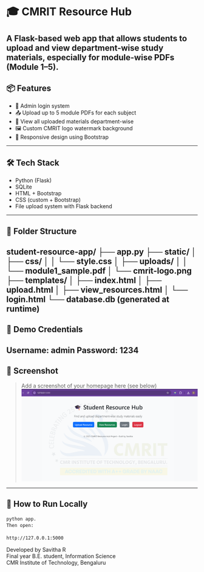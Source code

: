 # 🎓 CMRIT Resource Hub

A Flask-based web app that allows students to upload and view department-wise study materials, especially for **module-wise PDFs** (Module 1–5).
---
## 📦 Features

- 🔐 Admin login system
- 📤 Upload up to 5 module PDFs for each subject
- 📁 View all uploaded materials department-wise
- 🖼️ Custom CMRIT logo watermark background
- 📱 Responsive design using Bootstrap
---
## 🛠️ Tech Stack
- Python (Flask)
- SQLite
- HTML + Bootstrap
- CSS (custom + Bootstrap)
- File upload system with Flask backend
---
## 📂 Folder Structure
student-resource-app/
├── app.py
├── static/
│ ├── css/
│ │ └── style.css
│ ├── uploads/
│ │ └── module1_sample.pdf
│ └── cmrit-logo.png
├── templates/
│ ├── index.html
│ ├── upload.html
│ ├── view_resources.html
│ └── login.html
└── database.db (generated at runtime)
---
## 🧪 Demo Credentials
Username: admin
Password: 1234
---
## 📸 Screenshot
> Add a screenshot of your homepage here (see below)
![Homepage Screenshot](screenshot.png)
---

## 🚀 How to Run Locally

```bash
python app.
Then open:

http://127.0.0.1:5000
```

Developed by Savitha R  
Final year B.E. student, Information Science  
CMR Institute of Technology, Bengaluru


